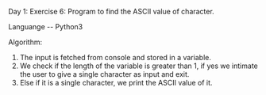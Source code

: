Day 1:
Exercise 6:
Program to find the ASCII value of character.

Languange -- Python3

Algorithm:
1. The input is fetched from console and stored in a variable.
2. We check if the length of the variable is greater than 1, if yes we intimate the user to give a single character as input and exit.
3. Else if it is a single character, we print the ASCII value of it.
